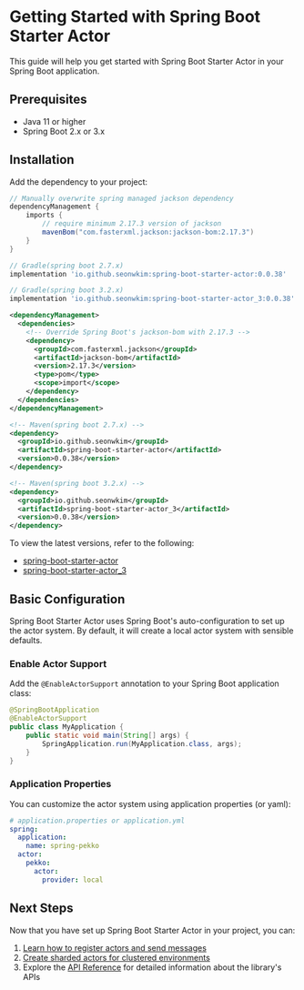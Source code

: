# Getting Started with Spring Boot Starter Actor

This guide will help you get started with Spring Boot Starter Actor in your Spring Boot application.

## Prerequisites

- Java 11 or higher
- Spring Boot 2.x or 3.x

## Installation

Add the dependency to your project:

```gradle
// Manually overwrite spring managed jackson dependency 
dependencyManagement {
    imports {
        // require minimum 2.17.3 version of jackson
        mavenBom("com.fasterxml.jackson:jackson-bom:2.17.3")
    }
}

// Gradle(spring boot 2.7.x) 
implementation 'io.github.seonwkim:spring-boot-starter-actor:0.0.38'

// Gradle(spring boot 3.2.x) 
implementation 'io.github.seonwkim:spring-boot-starter-actor_3:0.0.38'
```

```xml
<dependencyManagement>
  <dependencies>
    <!-- Override Spring Boot's jackson-bom with 2.17.3 -->
    <dependency>
      <groupId>com.fasterxml.jackson</groupId>
      <artifactId>jackson-bom</artifactId>
      <version>2.17.3</version>
      <type>pom</type>
      <scope>import</scope>
    </dependency>
  </dependencies>
</dependencyManagement>

<!-- Maven(spring boot 2.7.x) -->
<dependency>
  <groupId>io.github.seonwkim</groupId>
  <artifactId>spring-boot-starter-actor</artifactId>
  <version>0.0.38</version>
</dependency>

<!-- Maven(spring boot 3.2.x) -->
<dependency>
  <groupId>io.github.seonwkim</groupId>
  <artifactId>spring-boot-starter-actor_3</artifactId>
  <version>0.0.38</version>
</dependency>
```

To view the latest versions, refer to the following:
- [spring-boot-starter-actor](https://central.sonatype.com/artifact/io.github.seonwkim/spring-boot-starter-actor)
- [spring-boot-starter-actor_3](https://central.sonatype.com/artifact/io.github.seonwkim/spring-boot-starter-actor_3)

## Basic Configuration

Spring Boot Starter Actor uses Spring Boot's auto-configuration to set up the actor system. By default, it will create a local actor system with sensible defaults.

### Enable Actor Support

Add the `@EnableActorSupport` annotation to your Spring Boot application class:

```java
@SpringBootApplication
@EnableActorSupport
public class MyApplication {
    public static void main(String[] args) {
        SpringApplication.run(MyApplication.class, args);
    }
}
```

### Application Properties

You can customize the actor system using application properties (or yaml):

```yaml
# application.properties or application.yml
spring:
  application:
    name: spring-pekko
  actor:
    pekko:
      actor:
        provider: local
```

## Next Steps

Now that you have set up Spring Boot Starter Actor in your project, you can:

1. [Learn how to register actors and send messages](guides/actor-registration-messaging.md)
2. [Create sharded actors for clustered environments](guides/sharded-actors.md)
3. Explore the [API Reference](api-reference.md) for detailed information about the library's APIs
